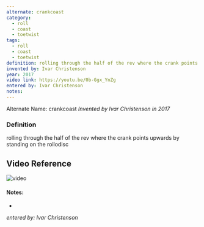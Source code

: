 ```yaml
---
alternate: crankcoast
category:
  - roll
  - coast
  - toetwist
tags:
  - roll
  - coast
  - toetwist
definition: rolling through the half of the rev where the crank points upwards by standing on the rollodisc
invented by: Ivar Christenson
year: 2017
video link: https://youtu.be/0b-Ggx_YnZg
entered by: Ivar Christenson
notes: 
---
```

Alternate Name: crankcoast
*Invented by Ivar Christenson in 2017*

### Definition
rolling through the half of the rev where the crank points upwards by standing on the rollodisc

## Video Reference
![video](https://youtu.be/0b-Ggx_YnZg)

#### Notes:
- 
*entered by: Ivar Christenson*
